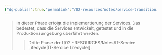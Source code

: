 ```yaml
---
{"dg-publish":true,"permalink":"/02-resources/notes/service-transition/","tags":["GFN/LF06"],"noteIcon":"","updated":"2025-09-05T10:12:30.000+02:00"}
---
```


>In dieser Phase erfolgt die Implementierung der Services. Das bedeutet, dass die Services entwickelt, getestet und in die Produktionsumgebung überführt werden.
>>Dritte Phase der [[02 - RESOURCES/Notes/IT-Sercice Lifecycle\|IT-Sercice Lifecycle]].